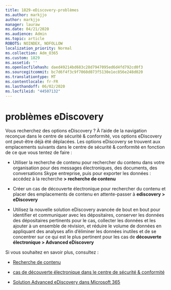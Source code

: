 ```yaml
---
title: 1829-eDiscovery-problèmes
ms.author: markjjo
author: markjjo
manager: lauraw
ms.date: 04/21/2020
ms.audience: Admin
ms.topic: article
ROBOTS: NOINDEX, NOFOLLOW
localization_priority: Normal
ms.collection: Adm_O365
ms.custom: 1829
ms.assetid: ''
ms.openlocfilehash: daed49214bd683c28d7947095ed6d4fd792cd0f3
ms.sourcegitcommit: bc7d6f4f3c9f7060d073f5130e1ec856e248d020
ms.translationtype: MT
ms.contentlocale: fr-FR
ms.lasthandoff: 06/02/2020
ms.locfileid: "44507132"
---
```

# <a name="ediscovery-issues"></a>problèmes eDiscovery

Vous recherchez des options eDiscovery ? À l’aide de la navigation reconçue dans le centre de sécurité & conformité, vos options eDiscovery ont peut-être déjà été déplacées.  Les options eDiscovery se trouvent aux emplacements suivants dans le centre de sécurité & conformité en fonction de ce que vous tentez de faire :

- Utiliser la recherche de contenu pour rechercher du contenu dans votre organisation pour des messages électroniques, des documents, des conversations Skype entreprise, puis pour exporter les données : accédez à la recherche **> recherche de contenu**

- Créer un cas de découverte électronique pour rechercher du contenu et placer des emplacements de contenu en attente-passer à **ediscovery > eDiscovery**

- Utilisez la nouvelle solution eDiscovery avancée de bout en bout pour identifier et communiquer avec les dépositaires, conserver les données des dépositaires pertinents pour le cas, collecter les données et les ajouter à un ensemble de révision, et réduire le volume de données en appliquant des analyses afin d’éliminer les données inutiles et de se concentrer sur ce qui est le plus pertinent pour les cas de **découverte électronique > Advanced eDiscovery**

Si vous souhaitez en savoir plus, consultez :

- [Recherche de contenu](https://docs.microsoft.com/microsoft-365/compliance/content-search)

- [cas de découverte électronique dans le centre de sécurité & conformité](https://docs.microsoft.com/microsoft-365/compliance/ediscovery-cases)

- [Solution Advanced eDiscovery dans Microsoft 365](https://docs.microsoft.com/microsoft-365/compliance/overview-ediscovery-20)
